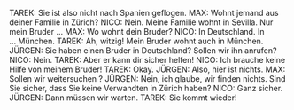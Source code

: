 TAREK:
Sie ist also nicht nach Spanien geflogen.
MAX:
Wohnt jemand aus deiner Familie in Zürich?
NICO:
Nein. Meine Familie wohnt in Sevilla. Nur mein Bruder …
MAX:
Wo wohnt dein Bruder?
NICO:
In Deutschland. In … München.
TAREK:
Ah, witzig! Mein Bruder wohnt auch in München.
JÜRGEN:
Sie haben einen Bruder in Deutschland? Sollen wir ihn anrufen?
NICO:
Nein.
TAREK:
Aber er kann dir sicher helfen!
NICO:
Ich brauche keine Hilfe von meinem Bruder!
TAREK:
Okay.
JÜRGEN:
Also, hier ist nichts.
MAX:
Sollen wir weitersuchen ?
JÜRGEN:
Nein, ich glaube, wir finden nichts. Sind Sie sicher, dass Sie keine Verwandten in Zürich haben?
NICO:
Ganz sicher.
JÜRGEN:
Dann müssen wir warten.
TAREK:
Sie kommt wieder!
